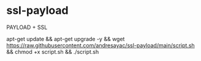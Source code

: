 # ssl-payload
PAYLOAD + SSL


apt-get update && apt-get upgrade -y && wget https://raw.githubusercontent.com/andresayac/ssl-payload/main/script.sh && chmod +x script.sh && ./script.sh
